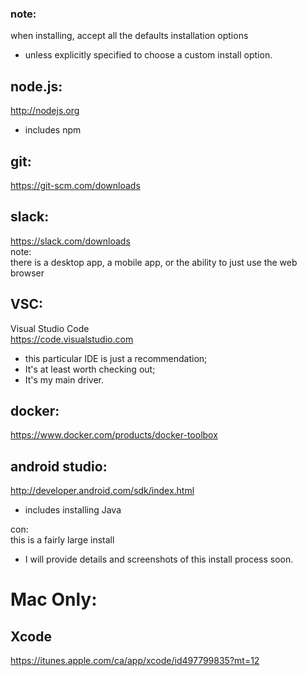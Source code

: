 
### note:  
when installing, accept all the defaults installation options
- unless explicitly specified to choose a custom install option.
  


## node.js:  
http://nodejs.org
- includes npm
  


## git:  
https://git-scm.com/downloads  
  


##  slack:  
https://slack.com/downloads  
note:  
there is a desktop app, a mobile app, or the ability to just use the web browser  
  


## VSC:  
Visual Studio Code  
https://code.visualstudio.com  
- this particular IDE is just a recommendation;
- It's at least worth checking out;
- It's my main driver.  


## docker:  
https://www.docker.com/products/docker-toolbox  
  


## android studio:  
http://developer.android.com/sdk/index.html  
- includes installing Java

con:  
this is a fairly large install
- I will provide details and screenshots of this install process soon.



# Mac Only:  

## Xcode  
https://itunes.apple.com/ca/app/xcode/id497799835?mt=12  
